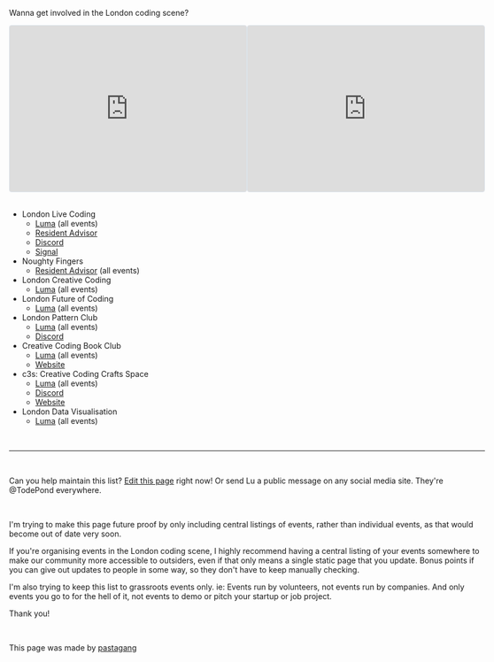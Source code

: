 Wanna get involved in the London coding scene?

<style>
  iframe {
    max-width: 100%;
  }
  body {
    max-width: 100%;
  }
</style>

<section
  style="display: flex;"
  >
<iframe
  src="https://lu.ma/embed/calendar/cal-qaBuxr3sRTGy0Ol/events?lt=light"
  width="500"
  height="300"
  frameborder="0"
  style="border: 1px solid #bfcbda88; border-radius: 4px;"
  allowfullscreen=""
  aria-hidden="false"
  tabindex="0"
></iframe>

<iframe
  src="https://lu.ma/embed/calendar/cal-l8dqsc8YHhI2Fbi/events?lt=light"
  width="500"
  height="300"
  frameborder="0"
  style="border: 1px solid #bfcbda88; border-radius: 4px;"
  allowfullscreen=""
  aria-hidden="false"
  tabindex="0"
></iframe>
</section>

<br>

- London Live Coding
  - [Luma](https://lu.ma/londonlivecoding) (all events)
  - [Resident Advisor](https://ra.co/promoters/143671)
  - [Discord](https://discord.gg/eVHd5e3fhJ)
  - [Signal](https://signal.group/#CjQKILVUFMuI1r_tNi4k7Ei4aHTOSVZfYljCjnzal_hmKtMlEhDWv7WqmYv7p2DDkHu4_kGQ)
- Noughty Fingers
  - [Resident Advisor](https://ra.co/promoters/150349) (all events)
- London Creative Coding
  - [Luma](https://lu.ma/london-creative-coding) (all events)
- London Future of Coding
  - [Luma](https://lu.ma/foclondon) (all events)
- London Pattern Club
  - [Luma](https://lu.ma/london-pattern-club) (all events)
  - [Discord](https://discord.gg/YqDS4Kza3R)
- Creative Coding Book Club
  - [Luma](https://lu.ma/calendar/cal-l8dqsc8YHhI2Fbi) (all events)
  - [Website](https://creativecodingbook.club/)
- c3s: Creative Coding Crafts Space
  - [Luma](https://lu.ma/c3s) (all events)
  - [Discord](https://discord.gg/kxWFc5w2M3)
  - [Website](https://www.creativecodingcrafts.space/)
- London Data Visualisation
  - [Luma](https://lu.ma/londondatavis) (all events)

<br>

<hr>

<br>

Can you help maintain this list? [Edit this page](https://github.com/pastagang/pastagang/edit/main/london/readme.md) right now! Or send Lu a public message on any social media site. They're @TodePond everywhere.

<br>

I'm trying to make this page future proof by only including central listings of events, rather than individual events, as that would become out of date very soon.

If you're organising events in the London coding scene, I highly recommend having a central listing of your events somewhere to make our community more accessible to outsiders, even if that only means a single static page that you update. Bonus points if you can give out updates to people in some way, so they don't have to keep manually checking.

I'm also trying to keep this list to grassroots events only. ie: Events run by volunteers, not events run by companies. And only events you go to for the hell of it, not events to demo or pitch your startup or job project.

Thank you!

<br>

This page was made by [pastagang](/)
